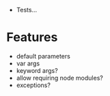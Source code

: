- Tests...

# Features
- default parameters
- var args
- keyword args?
- allow requiring node modules?
- exceptions?
